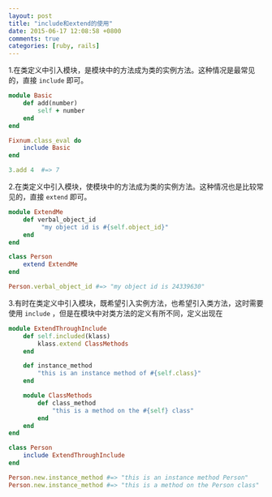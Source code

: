 ```yaml
---
layout: post
title: "include和extend的使用"
date: 2015-06-17 12:08:58 +0800
comments: true
categories: [ruby, rails]
---
```

1.在类定义中引入模块，是模块中的方法成为类的实例方法。这种情况是最常见的，直接 `include` 即可。

```ruby
module Basic
	def add(number)
		self + number
	end
end

Fixnum.class_eval do
	include Basic
end

3.add 4  #=> 7
```
2.在类定义中引入模块，使模块中的方法成为类的实例方法。这种情况也是比较常见的，直接 `extend` 即可。

```ruby
module ExtendMe
	def verbal_object_id
		 "my object id is #{self.object_id}"
	end
end

class Person
	extend ExtendMe
end

Person.verbal_object_id #=> "my object id is 24339630"
```

3.有时在类定义中引入模块，既希望引入实例方法，也希望引入类方法，这时需要使用 `include` ，但是在模块中对类方法的定义有所不同，定义出现在

```ruby
module ExtendThroughInclude
	def self.included(klass)
		klass.extend ClassMethods
	end

	def instance_method
		"this is an instance method of #{self.class}"
	end

	module ClassMethods
		def class_method
			"this is a method on the #{self} class"
		end
	end
end

class Person
	include ExtendThroughInclude
end

Person.new.instance_method #=> "this is an instance method Person"
Person.new.instance_method #=> "this is a method on the Person class"

```
